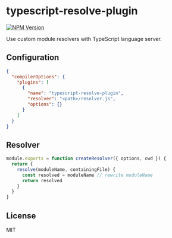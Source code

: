 # typescript-resolve-plugin

[![NPM Version][npm-image]][npm-url]

Use custom module resolvers with TypeScript language server.

## Configuration

```json
{
  "compilerOptions": {
    "plugins": [
      {
        "name": "typescript-resolve-plugin",
        "resolver": "<path>/resolver.js",
        "options": {}
      }
    ]
  }
}
```

## Resolver

```js
module.exports = function createResolver({ options, cwd }) {
  return {
    resolve(moduleName, containingFile) {
      const resolved = moduleName // rewrite moduleName
      return resolved
    }
  }
}
```

## License

MIT

[npm-image]: https://img.shields.io/npm/v/typescript-resolve-plugin.svg
[npm-url]: https://www.npmjs.com/package/typescript-resolve-plugin
